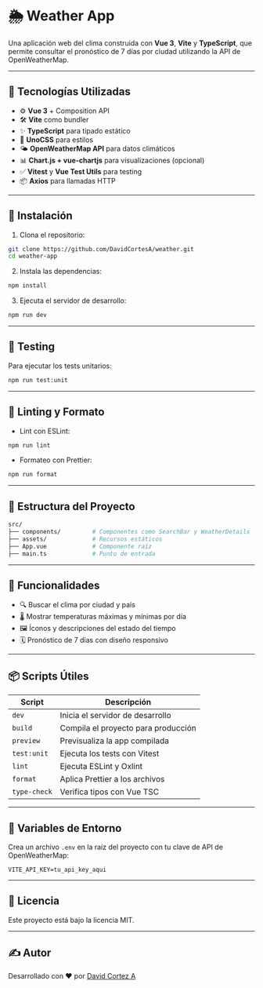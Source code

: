 # 🌦️ Weather App

Una aplicación web del clima construida con **Vue 3**, **Vite** y **TypeScript**, que permite consultar el pronóstico de 7 días por ciudad utilizando la API de OpenWeatherMap.

---

## 🧰 Tecnologías Utilizadas

- ⚙️ **Vue 3** + Composition API
- 🛠️ **Vite** como bundler
- ✨ **TypeScript** para tipado estático
- 🎨 **UnoCSS** para estilos
- 🌤️ **OpenWeatherMap API** para datos climáticos
- 📊 **Chart.js + vue-chartjs** para visualizaciones (opcional)
- ✅ **Vitest** y **Vue Test Utils** para testing
- 📦 **Axios** para llamadas HTTP

---

## 🚀 Instalación

1. Clona el repositorio:

```bash
git clone https://github.com/DavidCortesA/weather.git
cd weather-app
```

2. Instala las dependencias:

```bash
npm install
```

3. Ejecuta el servidor de desarrollo:

```bash
npm run dev
```

---

## 🧪 Testing

Para ejecutar los tests unitarios:

```bash
npm run test:unit
```

---

## 🧼 Linting y Formato

- Lint con ESLint:

```bash
npm run lint
```

- Formateo con Prettier:

```bash
npm run format
```

---

## 📁 Estructura del Proyecto

```bash
src/
├── components/         # Componentes como SearchBar y WeatherDetails
├── assets/             # Recursos estáticos
├── App.vue             # Componente raíz
├── main.ts             # Punto de entrada
```

---

## 🧠 Funcionalidades

- 🔍 Buscar el clima por ciudad y país
- 🌡️ Mostrar temperaturas máximas y mínimas por día
- 🖼️ Íconos y descripciones del estado del tiempo
- 🗓️ Pronóstico de 7 días con diseño responsivo

---

## 📦 Scripts Útiles

| Script                | Descripción                          |
|----------------------|--------------------------------------|
| `dev`                | Inicia el servidor de desarrollo     |
| `build`              | Compila el proyecto para producción  |
| `preview`            | Previsualiza la app compilada        |
| `test:unit`          | Ejecuta los tests con Vitest         |
| `lint`               | Ejecuta ESLint y Oxlint              |
| `format`             | Aplica Prettier a los archivos       |
| `type-check`         | Verifica tipos con Vue TSC           |

---

## 🔐 Variables de Entorno

Crea un archivo `.env` en la raíz del proyecto con tu clave de API de OpenWeatherMap:

```env
VITE_API_KEY=tu_api_key_aqui
```

---

## 📄 Licencia

Este proyecto está bajo la licencia MIT.

---

## ✍️ Autor

Desarrollado con ❤️ por [David Cortez A](https://github.com/DavidCortesA)
